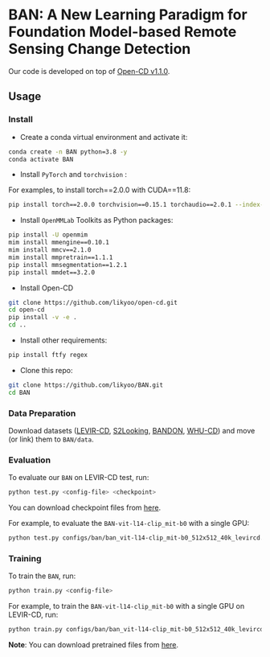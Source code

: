 # BAN: A New Learning Paradigm for Foundation Model-based Remote Sensing Change Detection


Our code is developed on top of [Open-CD v1.1.0](https://github.com/likyoo/open-cd/tree/main).



## Usage

### Install

- Create a conda virtual environment and activate it:

```bash
conda create -n BAN python=3.8 -y
conda activate BAN
```

- Install `PyTorch` and `torchvision` :

For examples, to install torch==2.0.0 with CUDA==11.8:

```bash
pip install torch==2.0.0 torchvision==0.15.1 torchaudio==2.0.1 --index-url https://download.pytorch.org/whl/cu118
```

- Install `OpenMMLab` Toolkits as Python packages:

```bash
pip install -U openmim
mim install mmengine==0.10.1
mim install mmcv==2.1.0
mim install mmpretrain==1.1.1
pip install mmsegmentation==1.2.1
pip install mmdet==3.2.0
```

- Install Open-CD

```bash
git clone https://github.com/likyoo/open-cd.git
cd open-cd
pip install -v -e .
cd ..
```

- Install other requirements:

```bash
pip install ftfy regex
```

- Clone this repo:

```bash
git clone https://github.com/likyoo/BAN.git
cd BAN
```

### Data Preparation

Download datasets ([LEVIR-CD](https://justchenhao.github.io/LEVIR/), [S2Looking](https://github.com/S2Looking/Dataset), [BANDON](https://github.com/fitzpchao/BANDON), [WHU-CD](https://study.rsgis.whu.edu.cn/pages/download/building_dataset.html))  and move (or link) them to `BAN/data`.


### Evaluation

To evaluate our `BAN` on LEVIR-CD test, run:

```bash
python test.py <config-file> <checkpoint>
```

You can download checkpoint files from [here](https://huggingface.co/likyoo/BAN/tree/main/checkpoint).

For example, to evaluate the `BAN-vit-l14-clip_mit-b0` with a single GPU:

```bash
python test.py configs/ban/ban_vit-l14-clip_mit-b0_512x512_40k_levircd.py checkpoint/ban_vit-l14-clip_mit-b0_512x512_40k_levircd.pth
```

### Training

To train the `BAN`, run:

```bash
python train.py <config-file>
```

For example, to train the `BAN-vit-l14-clip_mit-b0` with a single GPU on LEVIR-CD, run:

```bash
python train.py configs/ban/ban_vit-l14-clip_mit-b0_512x512_40k_levircd.py
```

**Note**: You can download pretrained files from [here](https://huggingface.co/likyoo/BAN/tree/main/pretrain).
